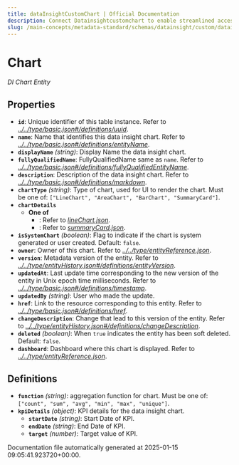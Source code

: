 ```yaml
---
title: dataInsightCustomChart | Official Documentation
description: Connect Datainsightcustomchart to enable streamlined access, monitoring, or search of enterprise data using secure and scalable integrations.
slug: /main-concepts/metadata-standard/schemas/datainsight/custom/datainsightcustomchart
---
```


# Chart

*DI Chart Entity*

## Properties

- **`id`**: Unique identifier of this table instance. Refer to *[../../type/basic.json#/definitions/uuid](#/../type/basic.json#/definitions/uuid)*.
- **`name`**: Name that identifies this data insight chart. Refer to *[../../type/basic.json#/definitions/entityName](#/../type/basic.json#/definitions/entityName)*.
- **`displayName`** *(string)*: Display Name the data insight chart.
- **`fullyQualifiedName`**: FullyQualifiedName same as `name`. Refer to *[../../type/basic.json#/definitions/fullyQualifiedEntityName](#/../type/basic.json#/definitions/fullyQualifiedEntityName)*.
- **`description`**: Description of the data insight chart. Refer to *[../../type/basic.json#/definitions/markdown](#/../type/basic.json#/definitions/markdown)*.
- **`chartType`** *(string)*: Type of chart, used for UI to render the chart. Must be one of: `["LineChart", "AreaChart", "BarChart", "SummaryCard"]`.
- **`chartDetails`**
  - **One of**
    - : Refer to *[lineChart.json](#neChart.json)*.
    - : Refer to *[summaryCard.json](#mmaryCard.json)*.
- **`isSystemChart`** *(boolean)*: Flag to indicate if the chart is system generated or user created. Default: `false`.
- **`owner`**: Owner of this chart. Refer to *[../../type/entityReference.json](#/../type/entityReference.json)*.
- **`version`**: Metadata version of the entity. Refer to *[../../type/entityHistory.json#/definitions/entityVersion](#/../type/entityHistory.json#/definitions/entityVersion)*.
- **`updatedAt`**: Last update time corresponding to the new version of the entity in Unix epoch time milliseconds. Refer to *[../../type/basic.json#/definitions/timestamp](#/../type/basic.json#/definitions/timestamp)*.
- **`updatedBy`** *(string)*: User who made the update.
- **`href`**: Link to the resource corresponding to this entity. Refer to *[../../type/basic.json#/definitions/href](#/../type/basic.json#/definitions/href)*.
- **`changeDescription`**: Change that lead to this version of the entity. Refer to *[../../type/entityHistory.json#/definitions/changeDescription](#/../type/entityHistory.json#/definitions/changeDescription)*.
- **`deleted`** *(boolean)*: When `true` indicates the entity has been soft deleted. Default: `false`.
- **`dashboard`**: Dashboard where this chart is displayed. Refer to *[../../type/entityReference.json](#/../type/entityReference.json)*.
## Definitions

- **`function`** *(string)*: aggregation function for chart. Must be one of: `["count", "sum", "avg", "min", "max", "unique"]`.
- **`kpiDetails`** *(object)*: KPI details for the data insight chart.
  - **`startDate`** *(string)*: Start Date of KPI.
  - **`endDate`** *(string)*: End Date of KPI.
  - **`target`** *(number)*: Target value of KPI.


Documentation file automatically generated at 2025-01-15 09:05:41.923720+00:00.
